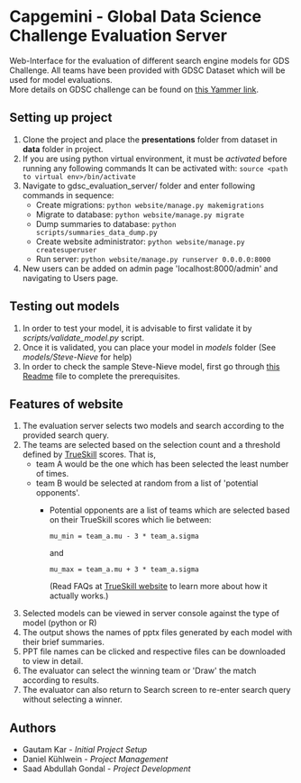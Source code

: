 # Capgemini - Global Data Science Challenge Evaluation Server
Web-Interface for the evaluation of different search engine models for GDS Challenge. All teams have been provided with GDSC Dataset which will be used for model evaluations.  
More details on GDSC challenge can be found on [this Yammer link](https://www.yammer.com/capgemini.com/#/threads/inGroup?type=in_group&feedId=13438430&view=all).

## Setting up project
1. Clone the project and place the __presentations__ folder from dataset in __data__ folder in project.
2. If you are using python virtual environment, it must be _activated_ before running any following commands
 It can be activated with:
 `source <path to virtual env>/bin/activate`
3. Navigate to gdsc_evaluation_server/ folder and enter following commands in sequence:
    * Create migrations:
            `python website/manage.py makemigrations`
    * Migrate to database:
            `python website/manage.py migrate`
    * Dump summaries to database:
            `python scripts/summaries_data_dump.py`
    * Create website administrator:
            `python website/manage.py createsuperuser`
    * Run server:
            `python website/manage.py runserver 0.0.0.0:8000`
4. New users can be added on admin page 'localhost:8000/admin' and navigating to Users page.


## Testing out models
1. In order to test your model, it is advisable to first validate it by _scripts/validate_model.py_ script. 
2. Once it is validated, you can place your model in _models_ folder (See _models/Steve-Nieve_ for help)
3. In order to check the sample Steve-Nieve model, first go through [this Readme](https://github.com/dkuehlwein/capgemini-gdsc/blob/master/models/Steve-Nieve/README.md) file to complete the prerequisites. 

## Features of website
1. The evaluation server selects two models and search according to the provided search query. 
2. The teams are selected based on the selection count and a threshold defined by [TrueSkill](https://www.microsoft.com/en-us/research/project/trueskill-ranking-system/?from=http%3A%2F%2Fresearch.microsoft.com%2Fen-us%2Fprojects%2Ftrueskill) scores. That is, 
    * team A would be the one which has been selected the least number of times.
    * team B would be selected at random from a list of 'potential opponents'. 
        * Potential opponents are a list of teams which are selected based on their TrueSkill scores which lie between: 
            
              mu_min = team_a.mu - 3 * team_a.sigma 
             
             and 
             
              mu_max = team_a.mu + 3 * team_a.sigma 
             
          (Read FAQs at [TrueSkill website](https://www.microsoft.com/en-us/research/project/trueskill-ranking-system/?from=http%3A%2F%2Fresearch.microsoft.com%2Fen-us%2Fprojects%2Ftrueskill) to learn more about how it actually works.)
3. Selected models can be viewed in server console against the type of model (python or R)  
4. The output shows the names of pptx files generated by each model with their brief summaries. 
5. PPT file names can be clicked and respective files can be downloaded to view in detail.
6. The evaluator can select the winning team or 'Draw' the match according to results.
7. The evaluator can also return to Search screen to re-enter search query without selecting a winner.


## Authors 
* Gautam Kar - _Initial Project Setup_
* Daniel Kühlwein - _Project Management_
* Saad Abdullah Gondal - _Project Development_

